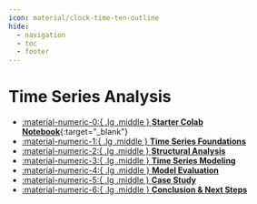 ```yaml
---
icon: material/clock-time-ten-outline
hide:
  - navigation
  - toc
  - footer
---
```


# Time Series Analysis

<div class="grid cards" markdown>

-   [:material-numeric-0:{ .lg .middle } __Starter Colab Notebook__](https://colab.research.google.com/github/dataprogpy/code-samples/blob/main/starter_files/09_time_series_analysis.ipynb){:target="_blank"}
- [ :material-numeric-1:{ .lg .middle } __Time Series Foundations__](foundations.md) 
- [ :material-numeric-2:{ .lg .middle } __Structural Analysis__](decomposition.md) 
- [ :material-numeric-3:{ .lg .middle } __Time Series Modeling__](modeling.md) 
- [ :material-numeric-4:{ .lg .middle } __Model Evaluation__](model-evaluation.md) 
- [ :material-numeric-5:{ .lg .middle } __Case Study__](case-study.md) 
- [ :material-numeric-6:{ .lg .middle } __Conclusion & Next Steps__](next-steps.md)

</div>